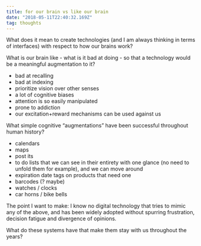 ```yaml
---
title: for our brain vs like our brain
date: "2018-05-11T22:40:32.169Z"
tag: thoughts
---
```


What does it mean to create technologies (and I am always thinking in terms of interfaces) with respect to how our brains work? 

What is our brain like - what is it bad at doing - so that a technology would be a meaningful augmentation to it? 

* bad at recalling 
* bad at indexing 
* prioritize vision over other senses
* a lot of cognitive biases
* attention is so easily manipulated
* prone to addiction
* our excitation+reward mechanisms can be used against us

What simple cognitive “augmentations” have been successful throughout human history?

* calendars
* maps
* post its
* to do lists that we can see in their entirety with one glance (no need to unfold them for example), and we can move around
* expiration date tags on products that need one
* barcodes (? maybe)
* watches / clocks
* car horns / bike bells

The point I want to make: I know no digital technology that tries to mimic any of the above, and has been widely adopted without spurring frustration, decision fatigue and divergence of opinions. 

What do these systems have that make them stay with us throughout the years?  
